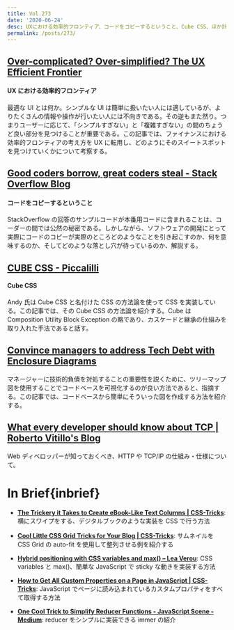```yaml
---
title: Vol.273
date: '2020-06-24'
desc: UXにおける効率的フロンティア、コードをコピーするということ、Cube CSS、ほか計10リンク
permalink: /posts/273/
---
```


## [Over-complicated? Over-simplified? The UX Efficient Frontier](https://uxdesign.cc/over-complicated-over-simplified-the-ux-efficient-frontier-561d7773bc6b)

#### UX における効率的フロンティア

最適な UI とは何か。シンプルな UI は簡単に扱いたい人には適しているが、よりたくさんの情報や操作が行いたい人には不向きである。その逆もまた然り。つまりユーザーに応じて、「シンプルすぎない」と「複雑すぎない」の間のちょうど良い部分を見つけることが重要である。この記事では、ファイナンスにおける効率的フロンティアの考え方を UX に転用し、どのようにそのスイートスポットを見つけていくかについて考察する。

## [Good coders borrow, great coders steal - Stack Overflow Blog](https://stackoverflow.blog/2020/05/20/good-coders-borrow-great-coders-steal/)

#### コードをコピーするということ

StackOverflow の回答のサンプルコードが本番用コードに含まれることは、コーダーの間では公然の秘密である。しかしながら、ソフトウェアの開発にとって実際にコードのコピーが実際のところどのようなことを引き起こすのか、何を意味するのか、そしてどのような落とし穴が待っているのか、解説する。

## [CUBE CSS - Piccalilli](https://piccalil.li/blog/cube-css/)

#### Cube CSS

Andy 氏は Cube CSS と名付けた CSS の方法論を使って CSS を実装している。この記事では、その Cube CSS の方法論を紹介する。Cube は Composition Utility Block Exception の略であり、カスケードと継承の仕組みを取り入れた手法であると話す。

## [Convince managers to address Tech Debt with Enclosure Diagrams](https://understandlegacycode.com/blog/convince-management-to-address-tech-debt-with-enclosure-diagrams)

マネージャーに技術的負債を対処することの重要性を説くために、ツリーマップ図を使用することでコードベースを可視化するのが良い方法であると、指摘する。この記事では、コードベースから簡単にそういった図を作成する方法を紹介する。

## [What every developer should know about TCP | Roberto Vitillo's Blog](https://robertovitillo.com/what-every-developer-should-know-about-tcp/)

Web ディベロッパーが知っておくべき、HTTP や TCP/IP の仕組み・仕様について。

# In Brief{inbrief}

- **[The Trickery it Takes to Create eBook-Like Text Columns | CSS-Tricks](https://css-tricks.com/the-trickery-it-takes-to-create-ebook-like-text-columns/)**: 横にスワイプをする、デジタルブックのような実装を CSS で行う方法

- **[Cool Little CSS Grid Tricks for Your Blog | CSS-Tricks](https://css-tricks.com/cool-little-css-grid-tricks-for-your-blog/)**: サムネイルを CSS Grid の auto-fit を使用して整列させる例を紹介する

- **[Hybrid positioning with CSS variables and max() – Lea Verou](https://lea.verou.me/2020/06/hybrid-positioning-with-css-variables-and-max/)**: CSS variables と max()、簡単な JavaScript で sticky な動きを実装する方法

- **[How to Get All Custom Properties on a Page in JavaScript | CSS-Tricks](https://css-tricks.com/how-to-get-all-custom-properties-on-a-page-in-javascript/)**: JavaScript でページに読み込まれているカスタムプロパティをすべて取得する方法

- **[One Cool Trick to Simplify Reducer Functions - JavaScript Scene - Medium](https://medium.com/javascript-scene/one-cool-trick-to-simplify-reducer-functions-bbbffe488bb6)**: reducer をシンプルに実装できる immer の紹介

